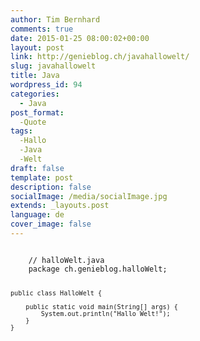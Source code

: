 ```yaml
---
author: Tim Bernhard
comments: true
date: 2015-01-25 08:00:02+00:00
layout: post
link: http://genieblog.ch/javahallowelt/
slug: javahallowelt
title: Java
wordpress_id: 94
categories:
  - Java
post_format:
  -Quote
tags:
  -Hallo
  -Java
  -Welt
draft: false
template: post
description: false
socialImage: /media/socialImage.jpg
extends: _layouts.post
language: de
cover_image: false
---
```


<code class="prettyprint">
    // halloWelt.java
    package ch.genieblog.halloWelt;
    
    public class HalloWelt {
    
    	public static void main(String[] args) {
    		System.out.println("Hallo Welt!");
    	}
    }
    
